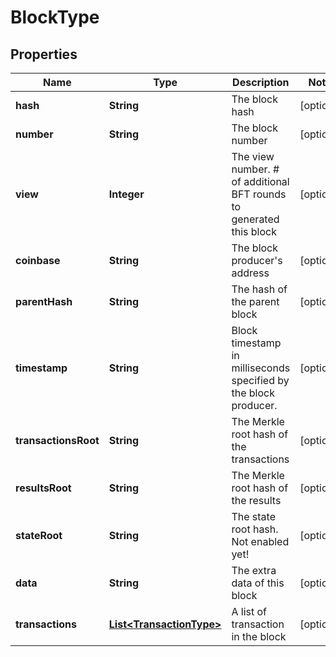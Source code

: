 
# BlockType

## Properties
Name | Type | Description | Notes
------------ | ------------- | ------------- | -------------
**hash** | **String** | The block hash |  [optional]
**number** | **String** | The block number |  [optional]
**view** | **Integer** | The view number. # of additional BFT rounds to generated this block |  [optional]
**coinbase** | **String** | The block producer&#39;s address |  [optional]
**parentHash** | **String** | The hash of the parent block |  [optional]
**timestamp** | **String** | Block timestamp in milliseconds specified by the block producer. |  [optional]
**transactionsRoot** | **String** | The Merkle root hash of the transactions |  [optional]
**resultsRoot** | **String** | The Merkle root hash of the results |  [optional]
**stateRoot** | **String** | The state root hash. Not enabled yet! |  [optional]
**data** | **String** | The extra data of this block |  [optional]
**transactions** | [**List&lt;TransactionType&gt;**](TransactionType.md) | A list of transaction in the block |  [optional]



